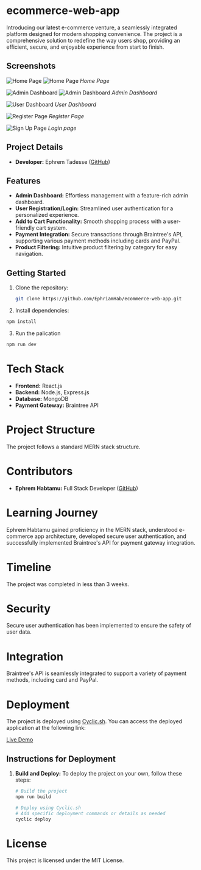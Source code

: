 # ecommerce-web-app

Introducing our latest e-commerce venture, a seamlessly integrated platform designed for modern shopping convenience. The project is a comprehensive solution to redefine the way users shop, providing an efficient, secure, and enjoyable experience from start to finish.

## Screenshots

![Home Page](./images/H2.PNG)
![Home Page](./images/H1.PNG)
*Home Page*

![Admin Dashboard](./images/A1.PNG)
![Admin Dashboard](./images/A2.PNG)
*Admin Dashboard*

![User Dashboard](./images/U.PNG)
*User Dashboard*

![Register Page](./images/R1.PNG)
*Register Page*

![Sign Up Page](./images/L1.PNG)
*Login page*

## Project Details

- **Developer:** Ephrem Tadesse ([GitHub](https://github.com/EphriamHab))

## Features

- **Admin Dashboard:** Effortless management with a feature-rich admin dashboard.
- **User Registration/Login:** Streamlined user authentication for a personalized experience.
- **Add to Cart Functionality:** Smooth shopping process with a user-friendly cart system.
- **Payment Integration:** Secure transactions through Braintree's API, supporting various payment methods including cards and PayPal.
- **Product Filtering:** Intuitive product filtering by category for easy navigation.

## Getting Started

1. Clone the repository:

   ```bash
   git clone https://github.com/EphriamHab/ecommerce-web-app.git

2. Install dependencies:

```bash
npm install
```
3. Run the palication
```bash
npm run dev
```

# Tech Stack
- **Frontend:** React.js
- **Backend:** Node.js, Express.js
- **Database:** MongoDB
- **Payment Gateway:** Braintree API

# Project Structure
The project follows a standard MERN stack structure.

# Contributors
- **Ephrem Habtamu:** Full Stack Developer ([GitHub](https://github.com/EphriamHab))

# Learning Journey
Ephrem Habtamu gained proficiency in the MERN stack, understood e-commerce app architecture, developed secure user authentication, and successfully implemented Braintree's API for payment gateway integration.

# Timeline
The project was completed in less than 3 weeks.

# Security
Secure user authentication has been implemented to ensure the safety of user data.

# Integration
Braintree's API is seamlessly integrated to support a variety of payment methods, including card and PayPal.

# Deployment

The project is deployed using [Cyclic.sh](https://cyclic.sh/). You can access the deployed application at the following link:

[Live Demo](https://fine-erin-wildebeest-tam.cyclic.app)

## Instructions for Deployment

1. **Build and Deploy:**
   To deploy the project on your own, follow these steps:

   ```bash
   # Build the project
   npm run build

   # Deploy using Cyclic.sh
   # Add specific deployment commands or details as needed
   cyclic deploy


# License
This project is licensed under the MIT License.



